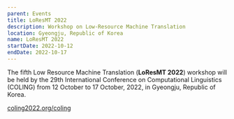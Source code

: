 ```yaml
---
parent: Events
title: LoResMT 2022
description: Workshop on Low-Resource Machine Translation
location: Gyeongju, Republic of Korea
name: LoResMT 2022
startDate: 2022-10-12
endDate: 2022-10-17
---
```


The fifth Low Resource Machine Translation (**LoResMT 2022**) workshop will be held by the 29th International Conference on Computational Linguistics (COLING) from 12 October to 17 October, 2022, in Gyeongju, Republic of Korea.

[coling2022.org/coling](https://coling2022.org/coling)
